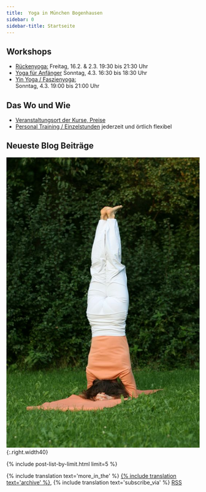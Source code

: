 ```yaml
---
title:  Yoga in München Bogenhausen
sidebar: 0
sidebar-title: Startseite
---
```


## Workshops
- [Rückenyoga:][6] Freitag, 16.2. & 2.3. 19:30 bis 21:30 Uhr
- [Yoga für Anfänger][5]  Sonntag, 4.3. 16:30 bis 18:30 Uhr
- [Yin Yoga / Faszienyoga:][7] <br/> Sonntag, 4.3. 19:00 bis 21:00 Uhr


## Das Wo und Wie
- [Veranstaltungsort der Kurse, Preise][9]
- [Personal Training / Einzelstunden][8] jederzeit und örtlich flexibel


## Neueste Blog Beiträge

![Kopfstand](/assets/images/kopfstand.jpg){:.right.width40}

{% include post-list-by-limit.html limit=5 %}

{% include translation text='more_in_the' %} [{% include translation text='archive' %}]({{site.baseurl}}/artikel-archiv), {% include translation text='subscribe_via' %} [RSS]({{site.baseurl}}/feed.xml)



[1]: /kurse#anfaengeryoga
[2]: /kurse#rueckenyoga
[3]: /kurse#yinyoga
[4]: /kurse#sportleryoga
[5]: /workshops#anfaengeryogaworkshop
[6]: /workshops#rueckenyogaworkshop
[7]: /workshops#yinyogaworkshop
[8]: /workshops#personaltraining
[9]: /workshops#veranstaltungsort
